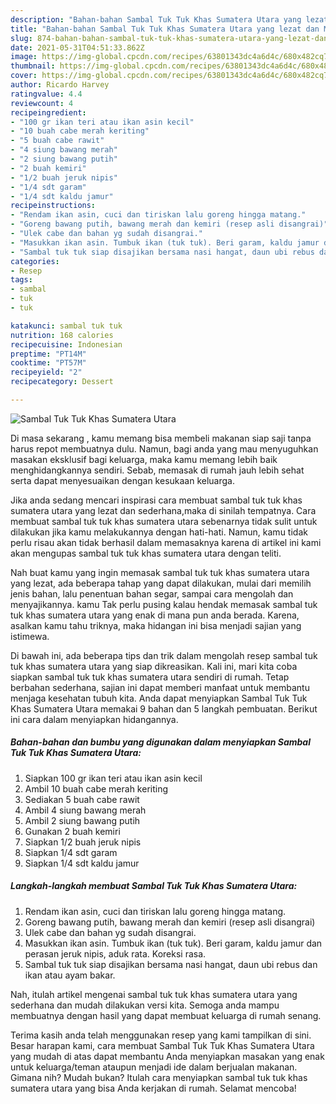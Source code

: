 ```yaml
---
description: "Bahan-bahan Sambal Tuk Tuk Khas Sumatera Utara yang lezat dan Mudah Dibuat"
title: "Bahan-bahan Sambal Tuk Tuk Khas Sumatera Utara yang lezat dan Mudah Dibuat"
slug: 874-bahan-bahan-sambal-tuk-tuk-khas-sumatera-utara-yang-lezat-dan-mudah-dibuat
date: 2021-05-31T04:51:33.862Z
image: https://img-global.cpcdn.com/recipes/63801343dc4a6d4c/680x482cq70/sambal-tuk-tuk-khas-sumatera-utara-foto-resep-utama.jpg
thumbnail: https://img-global.cpcdn.com/recipes/63801343dc4a6d4c/680x482cq70/sambal-tuk-tuk-khas-sumatera-utara-foto-resep-utama.jpg
cover: https://img-global.cpcdn.com/recipes/63801343dc4a6d4c/680x482cq70/sambal-tuk-tuk-khas-sumatera-utara-foto-resep-utama.jpg
author: Ricardo Harvey
ratingvalue: 4.4
reviewcount: 4
recipeingredient:
- "100 gr ikan teri atau ikan asin kecil"
- "10 buah cabe merah keriting"
- "5 buah cabe rawit"
- "4 siung bawang merah"
- "2 siung bawang putih"
- "2 buah kemiri"
- "1/2 buah jeruk nipis"
- "1/4 sdt garam"
- "1/4 sdt kaldu jamur"
recipeinstructions:
- "Rendam ikan asin, cuci dan tiriskan lalu goreng hingga matang."
- "Goreng bawang putih, bawang merah dan kemiri (resep asli disangrai)"
- "Ulek cabe dan bahan yg sudah disangrai."
- "Masukkan ikan asin. Tumbuk ikan (tuk tuk). Beri garam, kaldu jamur dan perasan jeruk nipis, aduk rata. Koreksi rasa."
- "Sambal tuk tuk siap disajikan bersama nasi hangat, daun ubi rebus dan ikan atau ayam bakar."
categories:
- Resep
tags:
- sambal
- tuk
- tuk

katakunci: sambal tuk tuk 
nutrition: 168 calories
recipecuisine: Indonesian
preptime: "PT14M"
cooktime: "PT57M"
recipeyield: "2"
recipecategory: Dessert

---
```



![Sambal Tuk Tuk Khas Sumatera Utara](https://img-global.cpcdn.com/recipes/63801343dc4a6d4c/680x482cq70/sambal-tuk-tuk-khas-sumatera-utara-foto-resep-utama.jpg)

Di masa  sekarang , kamu memang bisa membeli makanan siap saji tanpa harus repot membuatnya dulu. Namun, bagi anda yang mau menyuguhkan masakan eksklusif bagi keluarga, maka kamu memang lebih baik menghidangkannya sendiri. Sebab, memasak di rumah jauh lebih sehat serta dapat menyesuaikan dengan kesukaan keluarga.

Jika anda sedang mencari inspirasi cara membuat sambal tuk tuk khas sumatera utara yang lezat dan sederhana,maka di sinilah tempatnya. Cara membuat sambal tuk tuk khas sumatera utara  sebenarnya tidak sulit untuk dilakukan jika kamu melakukannya dengan hati-hati. Namun, kamu tidak perlu risau akan tidak berhasil dalam memasaknya 
karena di artikel ini kami akan mengupas sambal tuk tuk khas sumatera utara dengan teliti.  



Nah buat kamu yang ingin memasak sambal tuk tuk khas sumatera utara yang lezat, ada beberapa tahap yang dapat dilakukan, mulai dari memilih jenis bahan, lalu penentuan bahan segar, sampai cara mengolah dan menyajikannya. kamu Tak perlu pusing kalau hendak memasak sambal tuk tuk khas sumatera utara yang enak di mana pun anda berada. Karena, asalkan kamu  tahu triknya, maka hidangan ini bisa menjadi sajian yang istimewa.

Di bawah ini, ada beberapa tips dan trik dalam mengolah resep sambal tuk tuk khas sumatera utara yang siap dikreasikan. Kali ini, mari kita coba siapkan sambal tuk tuk khas sumatera utara sendiri di rumah. Tetap berbahan sederhana, sajian ini dapat memberi manfaat untuk membantu menjaga kesehatan tubuh kita. Anda dapat menyiapkan Sambal Tuk Tuk Khas Sumatera Utara memakai 9 bahan dan 5 langkah pembuatan. Berikut ini cara dalam menyiapkan hidangannya.

<!--inarticleads1-->

##### Bahan-bahan dan bumbu yang digunakan dalam menyiapkan Sambal Tuk Tuk Khas Sumatera Utara:

1. Siapkan 100 gr ikan teri atau ikan asin kecil
1. Ambil 10 buah cabe merah keriting
1. Sediakan 5 buah cabe rawit
1. Ambil 4 siung bawang merah
1. Ambil 2 siung bawang putih
1. Gunakan 2 buah kemiri
1. Siapkan 1/2 buah jeruk nipis
1. Siapkan 1/4 sdt garam
1. Siapkan 1/4 sdt kaldu jamur




<!--inarticleads2-->

##### Langkah-langkah membuat Sambal Tuk Tuk Khas Sumatera Utara:

1. Rendam ikan asin, cuci dan tiriskan lalu goreng hingga matang.
1. Goreng bawang putih, bawang merah dan kemiri (resep asli disangrai)
1. Ulek cabe dan bahan yg sudah disangrai.
1. Masukkan ikan asin. Tumbuk ikan (tuk tuk). Beri garam, kaldu jamur dan perasan jeruk nipis, aduk rata. Koreksi rasa.
1. Sambal tuk tuk siap disajikan bersama nasi hangat, daun ubi rebus dan ikan atau ayam bakar.




Nah, itulah artikel mengenai  sambal tuk tuk khas sumatera utara  yang sederhana dan mudah dilakukan versi kita. Semoga anda mampu membuatnya dengan hasil yang dapat membuat keluarga di rumah senang. 

Terima kasih anda telah menggunakan resep yang kami tampilkan di sini. Besar harapan kami, cara membuat  Sambal Tuk Tuk Khas Sumatera Utara yang mudah di atas dapat membantu Anda menyiapkan masakan yang enak untuk keluarga/teman ataupun menjadi ide dalam berjualan makanan. Gimana nih? Mudah bukan? Itulah cara menyiapkan sambal tuk tuk khas sumatera utara yang bisa Anda kerjakan di rumah. Selamat mencoba!

